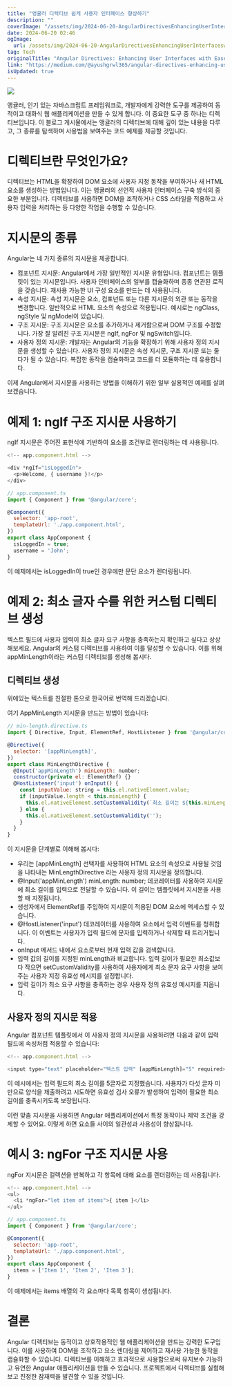 ```yaml
---
title: "앵귤러 디렉티브 쉽게 사용자 인터페이스 향상하기"
description: ""
coverImage: "/assets/img/2024-06-20-AngularDirectivesEnhancingUserInterfaceswithEase_0.png"
date: 2024-06-20 02:46
ogImage: 
  url: /assets/img/2024-06-20-AngularDirectivesEnhancingUserInterfaceswithEase_0.png
tag: Tech
originalTitle: "Angular Directives: Enhancing User Interfaces with Ease"
link: "https://medium.com/@ayushgrwl365/angular-directives-enhancing-user-interfaces-with-ease-bb99d74e69cd"
isUpdated: true
---
```





<img src="/assets/img/2024-06-20-AngularDirectivesEnhancingUserInterfaceswithEase_0.png" />

앵귤러, 인기 있는 자바스크립트 프레임워크로, 개발자에게 강력한 도구를 제공하여 동적이고 대화식 웹 애플리케이션을 만들 수 있게 합니다. 이 중요한 도구 중 하나는 디렉티브입니다. 이 블로그 게시물에서는 앵귤러의 디렉티브에 대해 깊이 있는 내용을 다루고, 그 종류를 탐색하며 사용법을 보여주는 코드 예제를 제공할 것입니다.

# 디렉티브란 무엇인가요?

디렉티브는 HTML을 확장하여 DOM 요소에 사용자 지정 동작을 부여하거나 새 HTML 요소를 생성하는 방법입니다. 이는 앵귤러의 선언적 사용자 인터페이스 구축 방식의 중요한 부분입니다. 디렉티브를 사용하면 DOM을 조작하거나 CSS 스타일을 적용하고 사용자 입력을 처리하는 등 다양한 작업을 수행할 수 있습니다.

<div class="content-ad"></div>

# 지시문의 종류

Angular는 네 가지 종류의 지시문을 제공합니다.

- 컴포넌트 지시문: Angular에서 가장 일반적인 지시문 유형입니다. 컴포넌트는 템플릿이 있는 지시문입니다. 사용자 인터페이스의 일부를 캡슐화하며 종종 연관된 로직을 갖습니다. 재사용 가능한 UI 구성 요소를 만드는 데 사용됩니다.
- 속성 지시문: 속성 지시문은 요소, 컴포넌트 또는 다른 지시문의 외관 또는 동작을 변경합니다. 일반적으로 HTML 요소의 속성으로 적용됩니다. 예시로는 ngClass, ngStyle 및 ngModel이 있습니다.
- 구조 지시문: 구조 지시문은 요소를 추가하거나 제거함으로써 DOM 구조를 수정합니다. 가장 잘 알려진 구조 지시문은 ngIf, ngFor 및 ngSwitch입니다.
- 사용자 정의 지시문: 개발자는 Angular의 기능을 확장하기 위해 사용자 정의 지시문을 생성할 수 있습니다. 사용자 정의 지시문은 속성 지시문, 구조 지시문 또는 둘 다가 될 수 있습니다. 복잡한 동작을 캡슐화하고 코드를 더 모듈화하는 데 유용합니다.

이제 Angular에서 지시문을 사용하는 방법을 이해하기 위한 일부 실용적인 예제를 살펴보겠습니다.

<div class="content-ad"></div>

# 예제 1: ngIf 구조 지시문 사용하기

ngIf 지시문은 주어진 표현식에 기반하여 요소를 조건부로 렌더링하는 데 사용됩니다.

```js
<!-- app.component.html -->

<div *ngIf="isLoggedIn">
  <p>Welcome, { username }!</p>
</div>
```

```js
// app.component.ts
import { Component } from '@angular/core';

@Component({
  selector: 'app-root',
  templateUrl: './app.component.html',
})
export class AppComponent {
  isLoggedIn = true;
  username = 'John';
}
```

<div class="content-ad"></div>

이 예제에서는 isLoggedIn이 true인 경우에만 문단 요소가 렌더링됩니다.

# 예제 2: 최소 글자 수를 위한 커스텀 디렉티브 생성

텍스트 필드에 사용자 입력이 최소 글자 요구 사항을 충족하는지 확인하고 싶다고 상상해보세요. Angular의 커스텀 디렉티브를 사용하여 이를 달성할 수 있습니다. 이를 위해 appMinLength이라는 커스텀 디렉티브를 생성해 봅시다.

## 디렉티브 생성

<div class="content-ad"></div>

위에있는 텍스트를 친절한 톤으로 한국어로 번역해 드리겠습니다.

여기 AppMinLength 지시문을 만드는 방법이 있습니다:

```js
// min-length.directive.ts
import { Directive, Input, ElementRef, HostListener } from '@angular/core';

@Directive({
  selector: '[appMinLength]',
})
export class MinLengthDirective {
  @Input('appMinLength') minLength: number;
  constructor(private el: ElementRef) {}
  @HostListener('input') onInput() {
    const inputValue: string = this.el.nativeElement.value;
    if (inputValue.length < this.minLength) {
      this.el.nativeElement.setCustomValidity(`최소 길이는 ${this.minLength}자여야 합니다.`);
    } else {
      this.el.nativeElement.setCustomValidity('');
    }
  }
}
```

이 지시문을 단계별로 이해해 봅시다:

- 우리는 [appMinLength] 선택자를 사용하여 HTML 요소의 속성으로 사용될 것임을 나타내는 MinLengthDirective 라는 사용자 정의 지시문을 정의합니다.
- @Input('appMinLength') minLength: number; 데코레이터를 사용하여 지시문에 최소 길이를 입력으로 전달할 수 있습니다. 이 길이는 템플릿에서 지시문을 사용할 때 지정됩니다.
- 생성자에서 ElementRef를 주입하여 지시문이 적용된 DOM 요소에 액세스할 수 있습니다.
- @HostListener('input') 데코레이터를 사용하여 요소에서 입력 이벤트를 청취합니다. 이 이벤트는 사용자가 입력 필드에 문자를 입력하거나 삭제할 때 트리거됩니다.
- onInput 메서드 내에서 요소로부터 현재 입력 값을 검색합니다.
- 입력 값의 길이를 지정된 minLength과 비교합니다. 입력 길이가 필요한 최소값보다 작으면 setCustomValidity를 사용하여 사용자에게 최소 문자 요구 사항을 보여주는 사용자 지정 유효성 메시지를 설정합니다.
- 입력 길이가 최소 요구 사항을 충족하는 경우 사용자 정의 유효성 메시지를 지웁니다.

<div class="content-ad"></div>

## 사용자 정의 지시문 적용

Angular 컴포넌트 템플릿에서 이 사용자 정의 지시문을 사용하려면 다음과 같이 입력 필드에 속성처럼 적용할 수 있습니다:

```js
<!-- app.component.html -->

<input type="text" placeholder="텍스트 입력" [appMinLength]="5" required>
```

이 예시에서는 입력 필드의 최소 길이를 5글자로 지정했습니다. 사용자가 다섯 글자 미만으로 양식을 제출하려고 시도하면 유효성 검사 오류가 발생하여 입력이 필요한 최소 길이를 충족시키도록 보장됩니다.

<div class="content-ad"></div>

이런 맞춤 지시문을 사용하면 Angular 애플리케이션에서 특정 동작이나 제약 조건을 강제할 수 있어요. 이렇게 하면 요소들 사이의 일관성과 사용성이 향상됩니다.

# 예시 3: ngFor 구조 지시문 사용

ngFor 지시문은 컬렉션을 반복하고 각 항목에 대해 요소를 렌더링하는 데 사용됩니다.

```js
<!-- app.component.html -->
<ul>
  <li *ngFor="let item of items">{ item }</li>
</ul>
```

<div class="content-ad"></div>

```js
// app.component.ts
import { Component } from '@angular/core';

@Component({
  selector: 'app-root',
  templateUrl: './app.component.html',
})
export class AppComponent {
  items = ['Item 1', 'Item 2', 'Item 3'];
}
```

이 예제에서는 items 배열의 각 요소마다 목록 항목이 생성됩니다.

# 결론

Angular 디렉티브는 동적이고 상호작용적인 웹 애플리케이션을 만드는 강력한 도구입니다. 이를 사용하여 DOM을 조작하고 요소 렌더링을 제어하고 재사용 가능한 동작을 캡슐화할 수 있습니다. 디렉티브를 이해하고 효과적으로 사용함으로써 유지보수 가능하고 유연한 Angular 애플리케이션을 만들 수 있습니다. 프로젝트에서 디렉티브를 실험해보고 진정한 잠재력을 발견할 수 있을 것입니다.
